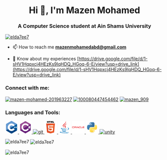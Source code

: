 <h1 align="center">Hi 👋, I'm Mazen Mohamed</h1>
<h3 align="center">A Computer Science student at Ain Shams University</h3>

<p align="left"> <a href="https://github.com/ryo-ma/github-profile-trophy"><img src="https://github-profile-trophy.vercel.app/?username=elda7ee7" alt="elda7ee7" /></a> </p>

- 📫 How to reach me **mazenmohamedabd@gmail.com**

- 📄 Know about my experiences [https://drive.google.com/file/d/1-sHV1Hqpxcj4HEzKs9IqHDQ_HGoq-6-E/view?usp=drive_link](https://drive.google.com/file/d/1-sHV1Hqpxcj4HEzKs9IqHDQ_HGoq-6-E/view?usp=drive_link)

<h3 align="left">Connect with me:</h3>
<p align="left">
<a href="https://linkedin.com/in/mazen-mohamed-201963227" target="blank"><img align="center" src="https://raw.githubusercontent.com/rahuldkjain/github-profile-readme-generator/master/src/images/icons/Social/linked-in-alt.svg" alt="mazen-mohamed-201963227" height="30" width="40" /></a>
<a href="https://fb.com/100080447454462" target="blank"><img align="center" src="https://raw.githubusercontent.com/rahuldkjain/github-profile-readme-generator/master/src/images/icons/Social/facebook.svg" alt="100080447454462" height="30" width="40" /></a>
<a href="https://codeforces.com/profile/mazen_909" target="blank"><img align="center" src="https://raw.githubusercontent.com/rahuldkjain/github-profile-readme-generator/master/src/images/icons/Social/codeforces.svg" alt="mazen_909" height="30" width="40" /></a>
</p>

<h3 align="left">Languages and Tools:</h3>
<p align="left"> <a href="https://www.w3schools.com/cpp/" target="_blank" rel="noreferrer"> <img src="https://raw.githubusercontent.com/devicons/devicon/master/icons/cplusplus/cplusplus-original.svg" alt="cplusplus" width="40" height="40"/> </a> <a href="https://www.w3schools.com/cs/" target="_blank" rel="noreferrer"> <img src="https://raw.githubusercontent.com/devicons/devicon/master/icons/csharp/csharp-original.svg" alt="csharp" width="40" height="40"/> </a> <a href="https://git-scm.com/" target="_blank" rel="noreferrer"> <img src="https://www.vectorlogo.zone/logos/git-scm/git-scm-icon.svg" alt="git" width="40" height="40"/> </a> <a href="https://www.w3.org/html/" target="_blank" rel="noreferrer"> <img src="https://raw.githubusercontent.com/devicons/devicon/master/icons/html5/html5-original-wordmark.svg" alt="html5" width="40" height="40"/> </a> <a href="https://www.java.com" target="_blank" rel="noreferrer"> <img src="https://raw.githubusercontent.com/devicons/devicon/master/icons/java/java-original.svg" alt="java" width="40" height="40"/> </a> <a href="https://www.oracle.com/" target="_blank" rel="noreferrer"> <img src="https://raw.githubusercontent.com/devicons/devicon/master/icons/oracle/oracle-original.svg" alt="oracle" width="40" height="40"/> </a> <a href="https://www.python.org" target="_blank" rel="noreferrer"> <img src="https://raw.githubusercontent.com/devicons/devicon/master/icons/python/python-original.svg" alt="python" width="40" height="40"/> </a> <a href="https://unity.com/" target="_blank" rel="noreferrer"> <img src="https://www.vectorlogo.zone/logos/unity3d/unity3d-icon.svg" alt="unity" width="40" height="40"/> </a> </p>

<p><img align="left" src="https://github-readme-stats.vercel.app/api/top-langs?username=elda7ee7&show_icons=true&theme=dracula&locale=en&layout=compact" alt="elda7ee7" /></p>

<p>&nbsp;<img align="center" src="https://github-readme-stats.vercel.app/api?username=elda7ee7&show_icons=true&theme=dracula&locale=en" alt="elda7ee7" /></p>

<p><img align="center" src="https://github-readme-streak-stats.herokuapp.com/?user=elda7ee7&theme=dark" alt="elda7ee7" /></p>
